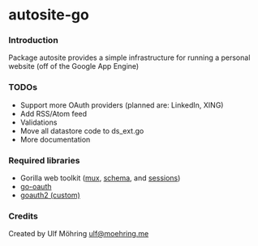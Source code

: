# autosite-go

### Introduction
Package autosite provides a simple infrastructure for running a
personal website (off of the Google App Engine)

### TODOs
* Support more OAuth providers (planned are: LinkedIn, XING)
* Add RSS/Atom feed
* Validations
* Move all datastore code to ds_ext.go
* More documentation

### Required libraries
* Gorilla web toolkit ([mux](http://github.com/gorilla/mux), [schema](http://github.com/gorilla/schema), and [sessions](http://github.com/gorilla/sessions))
* [go-oauth](http://github.com/garyburd/go-oauth/)
* [goauth2 (custom)](http://github.com/paceline/goauth2)

### Credits
Created by Ulf Möhring <ulf@moehring.me>
